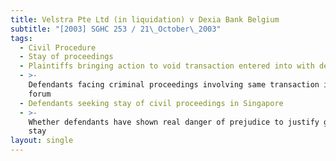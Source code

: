 ```yaml
---
title: Velstra Pte Ltd (in liquidation) v Dexia Bank Belgium
subtitle: "[2003] SGHC 253 / 21\_October\_2003"
tags:
  - Civil Procedure
  - Stay of proceedings
  - Plaintiffs bringing action to void transaction entered into with defendants
  - >-
    Defendants facing criminal proceedings involving same transaction in foreign
    forum
  - Defendants seeking stay of civil proceedings in Singapore
  - >-
    Whether defendants have shown real danger of prejudice to justify granting
    stay
layout: single
---
```


